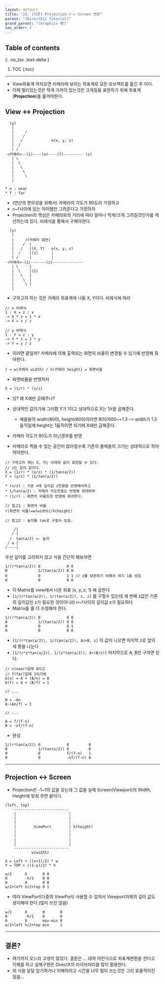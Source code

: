 ```yaml
---
layout: default
title: "15. [이론] Projection <-> Screen 변환"
parent: "(DirectX12 Tutorial)"
grand_parent: "(Graphics 😎)"
nav_order: 2
---
```


## Table of contents
{: .no_toc .text-delta }

1. TOC
{:toc}

---

* View좌표계 까지오면 카메라에 보이는 좌표계로 모든 오브젝트를 옮긴 후 이다.
* 이제 멀리있는것은 작게 가까이 있는것은 크게등을 표현하기 위해 좌표계(**Projection**)를 옮겨야한다.

## View <-> Projection

```
  (y)
   | 
   |     /
   |    /
   |   /             o(x, y, z)
   |  /
   | /
 <카메라>--(1)----(n)----(f)--------- (z)
   | \
   |  \
   |   \
   |    \
   |     \
   |   

* n : near
* f : far
```

* (연산의 편의성을 위해서) 카메라의 각도가 90도라 가정하고
* n~f사이에 있는 아이템만 그려준다고 가정하자
* Projection의 핵심은 카메라와의 거리에 따라 얼마나 작게/크게 그려질것인가를 계산하는데 있다.
비례식을 통해서 구해야한다.

```
  (y)
   | 
   |     /(카메라 화면)
   |    /  |
   |   /   |(X, Y)   o(x, y, z)
   |  /    |(1)      |
   | /     |         |
 <카메라>-(1)-------(z)--------------
   | \     |
   |  \    |(1)
   |   \   |
   |    \  |
   |     \ |
   |  
```

* 구하고자 하는 것은 카메라 좌표계에 나올 X, Y이다. 비례식에 따라

```
// x 비례식
1 : X = z : x
-> X * z = 1 * x
-> X = x / z

// y 비례식
1 : Y = z : y
-> Y * z = 1 * y
-> Y = y / z
```

* 이러면 끝일까? 카메라에 의해 출력되는 화면의 비율이 변경될 수 있기에 반영해 줘야한다.

```
r = w(카메라 width) / h(카메라 height) = 화면비율
```

* 화면비율을 반영하자

```
X = (1/r) * (x/z)
```

* 잉? 왜 X에만 곱해주나?

* 상대적인 값이기에 그러함 Y가 1이고 상대적으로 X는 1/r을 곱해준다.
    * 예를들어 width(800), height(600)이라면 800/600~=1.3 –> width가 1.3 움직일때 height는 1움직이면 되기에 X에만 곱해준다.

* 카메라 각도가 90도가 아닌경우를 반영
* 카메라로 찍을 수 있는 공간이 많아질수록 기존의 물체들의 크기는 상대적으로 작아져야한다.

```
// 구하고자 하는 X, Y는 아래와 같이 표현할 수 있다.
// z는 깊이 값이다.
X = (1/r) * (x/z) * (1/tan(a/2))
Y = (y/z) * (1/tan(a/2))

* (x/z) : 기존 x에 깊이값 z만큼을 반영해야하고
* 1/tan(a/2) : 카메라 각도만큼도 반영해 줘야하며
* (1/r) : 화면의 비율또한 반영해 줘야한다.
```

```
// 참고1 : 화면의 비율
r(화면의 비율)=w(width)/h(height)
```

```
// 참고2 : 높이를 tan로 구할수 있음.

    /|
   / |
  /  tan(a/2) <- 높이
 / a | 
/----|
```

우선 깊이를 고려하지 않고 식을 간단히 해보자면

```
1/(r*tan(a/2)) 0            0 0
0              1/(tan(a/2)) 0 0
0              0            1 1 // z를 보존하기 위해서 여기 1을 넣음
0              0            0 0
```

* 이 Matrix를 view에서 나온 좌표 (x, y, z, 1) 에 곱한다
* `[1/(r*tan(a/2)), 1/(tan(a/2)), z, z]` 를 구할수 있는데 세 번째 z값은 기존의 깊이값인 z가 필요한 것이아니라 n~f사이의 깊이값 z가 필요하다
* Matrix를 좀 더 수정해야 한다.

```
1/(r*tan(a/2)) 0            0 0
0              1/(tan(a/2)) 0 0
0              0            A 1
0              0            B 0
```

* `[1/(r*tan(a/2)), 1/(tan(a/2)), Az+B, z]` 이 값이 나오면
마지막 z로 앞의 세 항을 나눈다
* `[1/(r*z*tan(a/2)), 1/(z*tan(a/2)), A+(B/z)]` 마지막으로 A, B만 구하면 된다.

```
// n(near)일때 0이고
// f(far)일때 1이기에
G(n) = A + (B/n) = 0
G(f) = A + (B/f) = 1

// ...

B = -An
A-(An/f) = 1

// ...

A = f/(f-n)
B = -nf/(f-n)
```

* 완성

```
1/(r*tan(a/2)) 0            0         0
0              1/(tan(a/2)) 0         0
0              0            f/(f-n)   1
0              0            -nf/(f-n) 0
```

---

## Projection <-> Screen

* Projection은 -1~1의 값을 갖는데 그 값을 실제 Screen(Viewport)의 Width, Height에 맞춰 주면 끝이다.

```
(left, top)
    -------------------------
    |                        |
    |                        |
    |                        |
    |        ViewPort        | h(height)
    |                        |
    |                        |
    |                        |
    |                        |
    -------------------------
            w(width)

X = Left + ((x+1)/2) * w
Y = TOP + ((1-y)/2) * h
```

```
w/2      0       0 0
0        -h/2    0 0
0        0       0 0
w/2+left h/2+top 0 1
```

* 여러 ViewPort(다중의 ViewPort) 사용할 수 있어서 Viewport자체의 깊이 값도 생각해야 한다.(많이 쓰진 않음)

```
w/2      0       0       0
0        -h/2    0       0
0        0       max-min 0
w/2+left h/2+top min     1
```

---

## 결론?

* 여기까지 오느라 고생이 많았다. 결론은 ... 대략 이런식으로 좌표계변환을 한다고 이해를 하고 실제구현은 DirectX의 라이브러리를 많이 활용한다.
* 위 식을 달달 암기하거나 이해하려고 시간을 너무 많이 쓰는것은 그리 효율적이진 않음...
